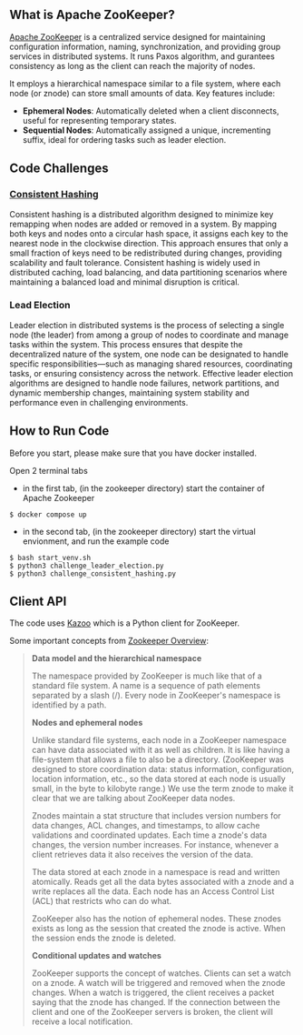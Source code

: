 
## What is Apache ZooKeeper?

[Apache ZooKeeper](https://zookeeper.apache.org/) is a centralized service designed for maintaining configuration information, naming, synchronization, and providing group services in distributed systems. It runs Paxos algorithm, and gurantees consistency as long as the client can reach the majority of nodes.

It employs a hierarchical namespace similar to a file system, where each node (or znode) can store small amounts of data. Key features include:
- **Ephemeral Nodes**: Automatically deleted when a client disconnects, useful for representing temporary states.
- **Sequential Nodes**: Automatically assigned a unique, incrementing suffix, ideal for ordering tasks such as leader election.


## Code Challenges

### [Consistent Hashing](https://en.wikipedia.org/wiki/Consistent_hashing)
Consistent hashing is a distributed algorithm designed to minimize key remapping when nodes are added or removed in a system. By mapping both keys and nodes onto a circular hash space, it assigns each key to the nearest node in the clockwise direction. This approach ensures that only a small fraction of keys need to be redistributed during changes, providing scalability and fault tolerance. Consistent hashing is widely used in distributed caching, load balancing, and data partitioning scenarios where maintaining a balanced load and minimal disruption is critical.

### Lead Election
Leader election in distributed systems is the process of selecting a single node (the leader) from among a group of nodes to coordinate and manage tasks within the system. This process ensures that despite the decentralized nature of the system, one node can be designated to handle specific responsibilities—such as managing shared resources, coordinating tasks, or ensuring consistency across the network. Effective leader election algorithms are designed to handle node failures, network partitions, and dynamic membership changes, maintaining system stability and performance even in challenging environments.


## How to Run Code
Before you start, please make sure that you have docker installed.

Open 2 terminal tabs
- in the first tab, (in the zookeeper directory) start the container of Apache Zookeeper
```
$ docker compose up
```
- in the second tab, (in the zookeeper directory) start the virtual envionment, and run the example code
```
$ bash start_venv.sh
$ python3 challenge_leader_election.py
$ python3 challenge_consistent_hashing.py
```

## Client API
The code uses [Kazoo](https://kazoo.readthedocs.io/en/latest/index.html#) which is a Python client for ZooKeeper.

Some important concepts from [Zookeeper Overview](https://zookeeper.apache.org/doc/current/zookeeperOver.html):


> **Data model and the hierarchical namespace**
> 
> The namespace provided by ZooKeeper is much like that of a standard file system. A name is a sequence of path elements separated by a slash (/). Every node in ZooKeeper's namespace is identified by a path.
> 
> **Nodes and ephemeral nodes**
> 
> Unlike standard file systems, each node in a ZooKeeper namespace can have data associated with it as well as children. It is like having a file-system that allows a file to also be a directory. (ZooKeeper was designed to store coordination data: status information, configuration, location information, etc., so the data stored at each node is usually small, in the byte to kilobyte range.) We use the term znode to make it clear that we are talking about ZooKeeper data nodes.
> 
> Znodes maintain a stat structure that includes version numbers for data changes, ACL changes, and timestamps, to allow cache validations and coordinated updates. Each time a znode's data changes, the version number increases. For instance, whenever a client retrieves data it also receives the version of the data.
> 
> The data stored at each znode in a namespace is read and written atomically. Reads get all the data bytes associated with a znode and a write replaces all the data. Each node has an Access Control List (ACL) that restricts who can do what.
> 
> ZooKeeper also has the notion of ephemeral nodes. These znodes exists as long as the session that created the znode is active. When the session ends the znode is deleted.
> 
> 
> **Conditional updates and watches**
> 
> ZooKeeper supports the concept of watches. Clients can set a watch on a znode. A watch will be triggered and removed when the znode changes. When a watch is triggered, the client receives a packet saying that the znode has changed. If the connection between the client and one of the ZooKeeper servers is broken, the client will receive a local notification.